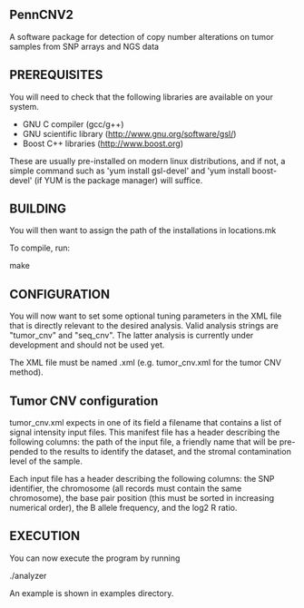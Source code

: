 PennCNV2
--------

A software package for detection of copy number alterations on tumor samples from SNP arrays and NGS data

PREREQUISITES
-------------

You will need to check that the following libraries are available on your system.

- GNU C compiler (gcc/g++)
- GNU scientific library (http://www.gnu.org/software/gsl/)
- Boost C++ libraries (http://www.boost.org)

These are usually pre-installed on modern linux distributions, and if not, a simple command such as 'yum install gsl-devel' and 'yum install boost-devel' (if YUM is the package manager) will suffice.

BUILDING
--------

You will then want to assign the path of the installations in locations.mk

To compile, run:

make

CONFIGURATION
-------------

You will now want to set some optional tuning parameters in the XML file that is directly relevant to the desired analysis.  Valid analysis strings are "tumor_cnv" and "seq_cnv".  The latter analysis is currently under development and should not be used yet.

The XML file must be named <analysis string>.xml (e.g. tumor_cnv.xml for the tumor CNV method).

Tumor CNV configuration
-----------------------

tumor_cnv.xml expects in one of its field a filename that contains a list of signal intensity input files.  This manifest file has a header describing the following columns: the path of the input file, a friendly name that will be pre-pended to the results to identify the dataset, and the stromal contamination level of the sample.

Each input file has a header describing the following columns: the SNP identifier, the chromosome (all records must contain the same chromosome), the base pair position (this must be sorted in increasing numerical order), the B allele frequency, and the log2 R ratio.

EXECUTION
---------

You can now execute the program by running

./analyzer <analysis string>

An example is shown in examples directory.
